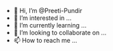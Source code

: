 - 👋 Hi, I’m @Preeti-Pundir
- 👀 I’m interested in ...
- 🌱 I’m currently learning ...
- 💞️ I’m looking to collaborate on ...
- 📫 How to reach me ...

<!---
Preeti-Pundir/Preeti-Pundir is a ✨ special ✨ repository because its `README.md` (this file) appears on your GitHub profile.
You can click the Preview link to take a look at your changes.
--->

